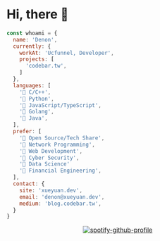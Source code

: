 # Hi, there 🍻

```javascript
const whoami = {
  name: 'Denon',
  currently: {
    workAt: 'Ucfunnel, Developer',
    projects: [
      'codebar.tw',
    ]
  },
  languages: [
    '🌵 C/C++',
    '🌵 Python',
    '🌵 JavaScript/TypeScript',
    '🌵 Golang',
    '🌵 Java',
  ],
  prefer: [
    '🌾 Open Source/Tech Share',
    '🌾 Network Programming',
    '🌾 Web Development',
    '🌾 Cyber Security',
    '🌾 Data Science'
    '🌾 Financial Engineering',
  ],
  contact: {
    site: 'xueyuan.dev',
    email: 'denon@xueyuan.dev',
    medium: 'blog.codebar.tw',
  }
}
```

<div align="center">

[![spotify-github-profile](https://spotify-github-profile.vercel.app/api/view?uid=uisuell&cover_image=true&theme=default)](https://github.com/kittinan/spotify-github-profile)

</div>

<!--
**xue-yuan/xue-yuan** is a ✨ _special_ ✨ repository because its `README.md` (this file) appears on your GitHub profile.

Here are some ideas to get you started:

- 🔭 I’m currently working on ...
- 🌱 I’m currently learning ...
- 👯 I’m looking to collaborate on ...
- 🤔 I’m looking for help with ...
- 💬 Ask me about ...
- 📫 How to reach me: ...
- 😄 Pronouns: ...
- ⚡ Fun fact: ...
-->
